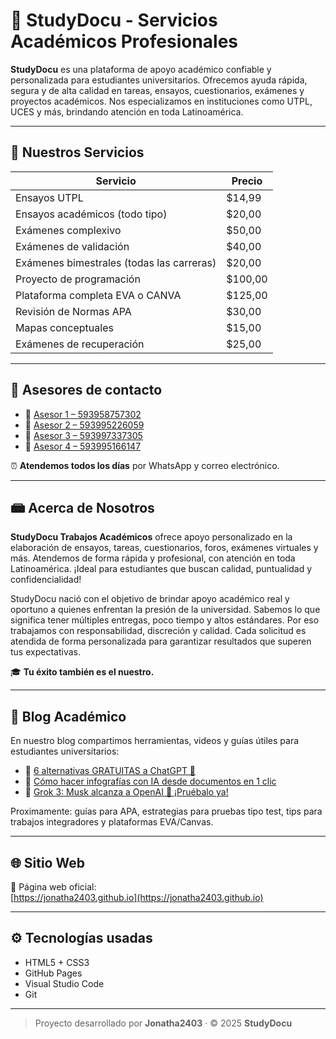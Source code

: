 # 📘 StudyDocu - Servicios Académicos Profesionales

**StudyDocu** es una plataforma de apoyo académico confiable y personalizada para estudiantes universitarios. Ofrecemos ayuda rápida, segura y de alta calidad en tareas, ensayos, cuestionarios, exámenes y proyectos académicos. Nos especializamos en instituciones como UTPL, UCES y más, brindando atención en toda Latinoamérica.

---

## 🌟 Nuestros Servicios

| Servicio                                       | Precio    |
|------------------------------------------------|-----------|
| Ensayos UTPL                                   | $14,99    |
| Ensayos académicos (todo tipo)                 | $20,00    |
| Exámenes complexivo                            | $50,00    |
| Exámenes de validación                         | $40,00    |
| Exámenes bimestrales (todas las carreras)      | $20,00    |
| Proyecto de programación                       | $100,00   |
| Plataforma completa EVA o CANVA                | $125,00   |
| Revisión de Normas APA                         | $30,00    |
| Mapas conceptuales                             | $15,00    |
| Exámenes de recuperación                       | $25,00    |

---

## 👥 Asesores de contacto

- 📱 [Asesor 1 – 593958757302](https://wa.me/593958757302)
- 📱 [Asesor 2 – 593995226059](https://wa.me/593995226059)
- 📱 [Asesor 3 – 593997337305](https://wa.me/593997337305)
- 📱 [Asesor 4 – 593995166147](https://wa.me/593995166147)

⏰ **Atendemos todos los días** por WhatsApp y correo electrónico.

---

## 📾 Acerca de Nosotros

**StudyDocu Trabajos Académicos** ofrece apoyo personalizado en la elaboración de ensayos, tareas, cuestionarios, foros, exámenes virtuales y más. Atendemos de forma rápida y profesional, con atención en toda Latinoamérica. ¡Ideal para estudiantes que buscan calidad, puntualidad y confidencialidad!

StudyDocu nació con el objetivo de brindar apoyo académico real y oportuno a quienes enfrentan la presión de la universidad. Sabemos lo que significa tener múltiples entregas, poco tiempo y altos estándares. Por eso trabajamos con responsabilidad, discreción y calidad. Cada solicitud es atendida de forma personalizada para garantizar resultados que superen tus expectativas.

🎓 **Tu éxito también es el nuestro.**

---

## 📖 Blog Académico

En nuestro blog compartimos herramientas, videos y guías útiles para estudiantes universitarios:

- 📌 [6 alternativas GRATUITAS a ChatGPT 🤯](https://youtu.be/4Faacbl1AAc?si=gULAIbPxrNyDp4Hz)
- 📌 [Cómo hacer infografías con IA desde documentos en 1 clic](https://youtu.be/YM3vTG4rVJU?si=9Z-1moD5gRV698o3)
- 📌 [Grok 3: Musk alcanza a OpenAI 🤖 ¡Pruébalo ya!](https://youtu.be/h2DQJMxuPr4?si=Fkabu2-zTzaRgwy-)

Proximamente: guías para APA, estrategias para pruebas tipo test, tips para trabajos integradores y plataformas EVA/Canvas.

---

## 🌐 Sitio Web

🔗 Página web oficial:  
[https://jonatha2403.github.io](https://jonatha2403.github.io)

---

## ⚙️ Tecnologías usadas

- HTML5 + CSS3
- GitHub Pages
- Visual Studio Code
- Git

---

> Proyecto desarrollado por **Jonatha2403** · © 2025 **StudyDocu**
